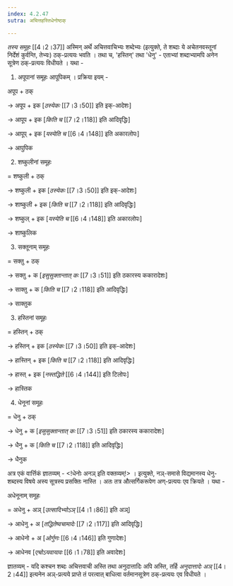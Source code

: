 ```yaml
---
index: 4.2.47
sutra: अचित्तहस्तिधेनोष्ठक्

---
```

_तस्य समूहः_ [[4।2।37]] अस्मिन् अर्थे अचित्तवाचिभ्यः शब्देभ्यः (इत्युक्ते, ते शब्दाः ये  अचेतनवस्तूनां निर्देशं कुर्वन्ति, तेभ्यः) ठक्-प्रत्ययः भवति । तथा च, 'हस्तिन्' तथा 'धेनु' - एताभ्यां शब्दाभ्यामपि अनेन सूत्रेण ठक्-प्रत्ययः विधीयते । यथा -



1. अपूपानां समूहः आपूपिकम् । प्रक्रिया इयम् -       

अपूप + ठक्

→ अपूप + इक [_ठस्येकः_ [[7।3।50]] इति इक्-आदेशः]

→ आपूप + इक [_किति च_ [[7।2।118]] इति आदिवृद्धिः]

→ आपूप् + इक [_यस्येति च_ [[6।4।148]] इति अकारलोपः]

→ आपुपिक 



2. शष्कुलीनां समूहः 

= शष्कुली + ठक्

→ शष्कुली + इक [_ठस्येकः_ [[7।3।50]] इति इक्-आदेशः]

→ शाष्कुली + इक [_किति च_ [[7।2।118]] इति आदिवृद्धिः]

→ शष्कुल्  + इक [_यस्येति च_ [[6।4।148]] इति अकारलोपः]

→ शाष्कुलिक 

 

3. सक्तूनाम् समूहः

= सक्तु + ठक्

→ सक्तु + क   [_इसुसुक्तान्तात् कः_ [[7।3।51]] इति ठकारस्य  ककारादेशः]

→ साक्तु + क  [_किति च_ [[7।2।118]] इति आदिवृद्धिः]

→ साक्तुक 

    

3.  हस्तिनां समूहः

= हस्तिन् + ठक्

→ हस्तिन् + इक  [_ठस्येकः_ [[7।3।50]] इति इक्-आदेशः]

→ हास्तिन् + इक  [_किति च_ [[7।2।118]] इति आदिवृद्धिः]

→ हास्त् + इक [_नस्तद्धिते_ [[6।4।144]] इति टिलोपः]

→ हास्तिक



4. धेनूनां समूहः

= धेनु + ठक्

→ धेनु + क  [_इसुसुक्तान्तात् कः_ [[7।3।51]] इति ठकारस्य  ककारादेशः]

→ धैनु + क  [_किति च_ [[7।2।118]] इति आदिवृद्धिः]

→ धैनुक



अत्र एकं वार्त्तिकं ज्ञातव्यम् - <!धेनोः अनञ् इति वक्तव्यम्!> । इत्युक्ते, नञ्-समासे विद्यमानस्य धेनु-शब्दस्य विषये अस्य सूत्रस्य प्रसक्तिः नास्ति । अतः तत्र औत्सर्गिकरूपेण अण्-प्रत्ययः एव क्रियते । यथा - 

अधेनूनाम् समूहः 

= अधेनु + अञ् [_उत्सादिभ्योऽञ्_ [[4।1।86]] इति अञ्]         

→ आधेनु + अ [_तद्धितेष्वचामादेः_ [[7।2।117]] इति आदिवृद्धिः]

→ आधेनो + अ [_ओर्गुणः_ [[6।4।146]] इति गुणादेशः]

→ आधेनव [_एचोऽयवायावः_ [[6।1।78]] इति अवादेशः]

      

ज्ञातव्यम् - यदि कश्चन शब्दः अचित्तवाची अस्ति तथा अनुदात्तादिः अपि अस्ति, तर्हि _अनुदात्तादेः अञ्_ [[4।2।44]] इत्यनेन अञ्-प्रत्यये प्राप्ते तं परत्वात् बाधित्वा वर्तमानसूत्रेण ठक्-प्रत्ययः एव विधीयते । 